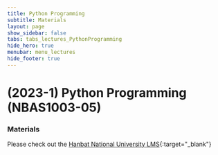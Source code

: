 ```yaml
---
title: Python Programming
subtitle: Materials
layout: page
show_sidebar: false
tabs: tabs_lectures_PythonProgramming
hide_hero: true
menubar: menu_lectures
hide_footer: true
---
```


# (2023-1) Python Programming (NBAS1003-05)

### Materials

Please check out the [Hanbat National University LMS](https://cyber.hanbat.ac.kr){:target="_blank"}